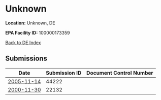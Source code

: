 # Unknown

**Location:** Unknown, DE

**EPA Facility ID:** 100000173359

[Back to DE Index](../../index.md)

## Submissions

| Date | Submission ID | Document Control Number |
|------|--------------|-------------------------|
| [2005-11-14](submissions/44222.md) | 44222 |  |
| [2000-11-30](submissions/22132.md) | 22132 |  |
